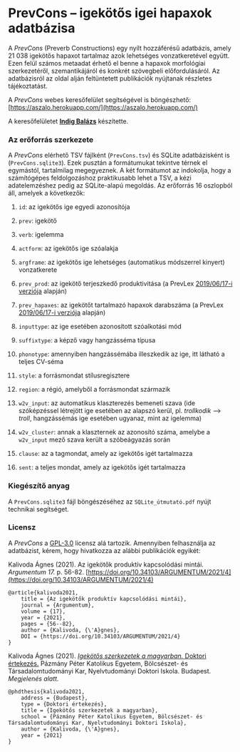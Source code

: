 # PrevCons – igekötős igei hapaxok adatbázisa

A _PrevCons_ (Preverb Constructions) egy nyílt hozzáférésű adatbázis, amely 21&nbsp;038 igekötős hapaxot tartalmaz azok lehetséges vonzatkeretével együtt. Ezen felül számos metaadat érhető el benne a hapaxok morfológiai szerkezetéről, szemantikájáról és konkrét szövegbeli előfordulásáról. Az adatbázisról az oldal alján feltüntetett publikációk nyújtanak részletes tájékoztatást.

A _PrevCons_ webes keresőfelület segítségével is böngészhető: [https://aszalo.herokuapp.com/](https://aszalo.herokuapp.com/)

A keresőfelületet **[Indig Balázs](https://github.com/dlazesz)** készítette.

### Az erőforrás szerkezete

A _PrevCons_ elérhető TSV fájlként (`PrevCons.tsv`) és SQLite adatbázisként is (`PrevCons.sqlite3`). Ezek pusztán a formátumukat tekintve térnek el egymástól, tartalmilag megegyeznek. A két formátumot az indokolja, hogy a számítógépes feldolgozáshoz praktikusabb lehet a TSV, a kézi adatelemzéshez pedig az SQLite-alapú megoldás. Az erőforrás 16 oszlopból áll, amelyek a következők:

1. `id`: az igekötős ige egyedi azonosítója

2. `prev`: igekötő

3. `verb`: igelemma

4. `actform`: az igekötős ige szóalakja

5. `argframe`: az igekötős ige lehetséges (automatikus módszerrel kinyert) vonzatkerete

6. `prev_prod`: az igekötő terjeszkedő produktivitása (a PrevLex [2019/06/17-i verziója](https://github.com/kagnes/prevlex/commit/3ea0c759d79d6dde76ccdfc29a10d68d7d635093#diff-e7f337e76c4c22287aee5a15e611acb2bf98753a47d8a7be0ae3134aef463813) alapján)

7. `prev_hapaxes`: az igekötőt tartalmazó hapaxok darabszáma (a PrevLex [2019/06/17-i verziója](https://github.com/kagnes/prevlex/commit/3ea0c759d79d6dde76ccdfc29a10d68d7d635093#diff-e7f337e76c4c22287aee5a15e611acb2bf98753a47d8a7be0ae3134aef463813) alapján)

8. `inputtype`: az ige esetében azonosított szóalkotási mód

9. `suffixtype`: a képző vagy hangzásséma típusa

10. `phonotype`: amennyiben hangzássémába illeszkedik az ige, itt látható a teljes CV-séma

11. `style`: a forrásmondat stílusregisztere

12. `region`: a régió, amelyből a forrásmondat származik

13. `w2v_input`: az automatikus klaszterezés bemeneti szava (ide szóképzéssel létrejött ige esetében az alapszó kerül, pl. _trollkodik_ ⟶ _troll_,  hangzássémás ige esetében ugyanaz, mint az igelemma)

14. `w2v_cluster`: annak a klaszternek az azonosító száma, amelybe a `w2v_input` mező szava került a szóbeágyazás során

15. `clause`: az a tagmondat, amely az igekötős igét tartalmazza

16. `sent`: a teljes mondat, amely az igekötős igét tartalmazza

### Kiegészítő anyag

A `PrevCons.sqlite3` fájl böngészéséhez az `SQLite_útmutató.pdf` nyújt technikai segítséget.

### Licensz

A _PrevCons_ a [GPL-3.0](https://github.com/kagnes/prevcons/blob/master/LICENSE) licensz alá tartozik. Amennyiben felhasználja az adatbázist, kérem, hogy hivatkozza az alábbi publikációk egyikét:

Kalivoda Ágnes (2021). Az igekötők produktív kapcsolódási mintái. _Argumentum 17._ p. 56-82. [https://doi.org/10.34103/ARGUMENTUM/2021/4](https://doi.org/10.34103/ARGUMENTUM/2021/4)

    @article{kalivoda2021,
        title = {Az igekötők produktív kapcsolódási mintái},
        journal = {Argumentum},
        volume = {17},
        year = {2021},
        pages = {56--82},
        author = {Kalivoda, {\'A}gnes},
        DOI = {https://doi.org/10.34103/ARGUMENTUM/2021/4}
    }

Kalivoda Ágnes (2021). [_Igekötős szerkezetek a magyarban._ Doktori értekezés.](https://github.com/kagnes/phd_thesis) Pázmány Péter Katolikus Egyetem, Bölcsészet- és Társadalomtudományi Kar, Nyelvtudományi Doktori Iskola. Budapest. _Megjelenés alatt._

	@phdthesis{kalivoda2021,
		address = {Budapest},
		type = {Doktori értekezés},
		title = {Igekötős szerkezetek a magyarban},
		school = {Pázmány Péter Katolikus Egyetem, Bölcsészet- és Társadalomtudományi Kar, Nyelvtudományi Doktori Iskola},
		author = {Kalivoda, {\'A}gnes},
		year = {2021}
	}

